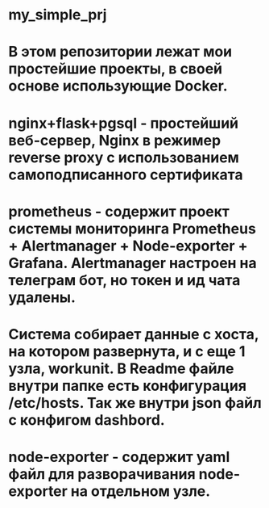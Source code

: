 # my_simple_prj
# В этом репозитории лежат мои простейшие проекты, в своей основе использующие Docker.
#
# nginx+flask+pgsql - простейший веб-сервер, Nginx в режимер reverse proxy с использованием самоподписанного сертификата
#
# prometheus - содержит проект системы мониторинга Prometheus + Alertmanager + Node-exporter + Grafana. Alertmanager настроен на телеграм бот, но токен и ид чата удалены. 
# Система собирает данные с хоста, на котором развернута, и с еще 1 узла, workunit. В Readme файле внутри папке есть конфигурация /etc/hosts. Так же внутри json файл с конфигом dashbord.
#
# node-exporter - содержит yaml файл для разворачивания node-exporter на отдельном узле.
